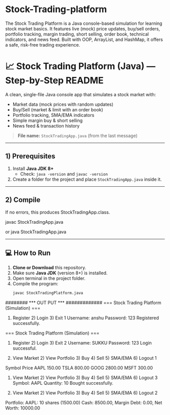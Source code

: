 # Stock-Trading-platform
The Stock Trading Platform is a Java console-based simulation for learning stock market basics. It features live (mock) price updates, buy/sell orders, portfolio tracking, margin trading, short selling, order book, technical indicators, and news feed. Built with OOP, ArrayList, and HashMap, it offers a safe, risk-free trading experience.

# 📈 Stock Trading Platform (Java) — Step-by-Step README

A clean, single-file Java console app that simulates a stock market with:
- Market data (mock prices with random updates)
- Buy/Sell (market & limit with an order book)
- Portfolio tracking, SMA/EMA indicators
- Simple margin buy & short selling
- News feed & transaction history

> **File name:** `StockTradingApp.java` (from the last message)

---

## 1) Prerequisites

1. Install **Java JDK 8+**  
   - Check: `java -version` and `javac -version`
2. Create a folder for the project and place `StockTradingApp.java` inside it.

---

## 2) Compile


If no errors, this produces StockTradingApp.class.

javac StockTradingApp.java

or java StockTradingApp.java


---

## 💻 How to Run

1. **Clone or Download** this repository.
2. Make sure **Java JDK** (version 8+) is installed.
3. Open terminal in the project folder.
4. Compile the program:
   ```bash
   javac StockTradingPlatform.java

######## *** OUT PUT *** #############
=== Stock Trading Platform (Simulation) ===
1) Register  2) Login  3) Exit
1
Username: anshu
Password: 123
Registered successfully.

=== Stock Trading Platform (Simulation) ===
1) Register  2) Login  3) Exit
2
Username: SUKKU
Password: 123
Login successful.

1) View Market  2) View Portfolio  3) Buy  4) Sell  5) SMA/EMA  6) Logout
1

Symbol  Price
AAPL    150.00
TSLA    800.00
GOOG    2800.00
MSFT    300.00

1) View Market  2) View Portfolio  3) Buy  4) Sell  5) SMA/EMA  6) Logout
3
Symbol: AAPL
Quantity: 10
Bought successfully.

1) View Market  2) View Portfolio  3) Buy  4) Sell  5) SMA/EMA  6) Logout
2

Portfolio:
AAPL: 10 shares (1500.00)
Cash: 8500.00, Margin Debt: 0.00, Net Worth: 10000.00


 
